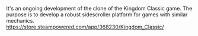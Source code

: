 It's an ongoing development of the clone of the Kingdom Classic game. The purpose is to develop a robust sidescroller platform for games with similar mechanics.
https://store.steampowered.com/app/368230/Kingdom_Classic/
